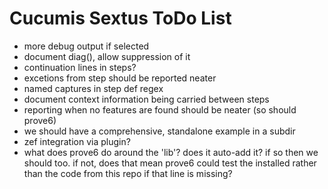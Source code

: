 # Cucumis Sextus ToDo List

* more debug output if selected
* document diag(), allow suppression of it
* continuation lines in steps?
* excetions from step should be reported neater
* named captures in step def regex
* document context information being carried between steps
* reporting when no features are found should be neater (so should prove6)
* we should have a comprehensive, standalone example in a subdir
* zef integration via  plugin?
* what does prove6 do around the 'lib'? does it auto-add it? if so then we
  should too. if not, does that mean prove6 could test the installed rather than
  the code from this repo if that line is missing?

